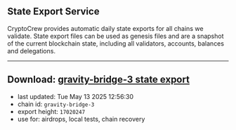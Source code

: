 ## State Export Service
CryptoCrew provides automatic daily state exports for all chains we validate. State export files can be used as genesis files and are a snapshot of the current blockchain state, including all validators, accounts, balances and delegations.

---
**Download: [gravity-bridge-3 state export](https://dl-eu2.ccvalidators.com/SERVICE/gravitybridge/gravity-bridge-3_export_17020247.json)**
---

- last updated: Tue May 13 2025 12:56:30
- chain id: `gravity-bridge-3`
- export height: `17020247`
- use for: airdrops, local tests, chain recovery
